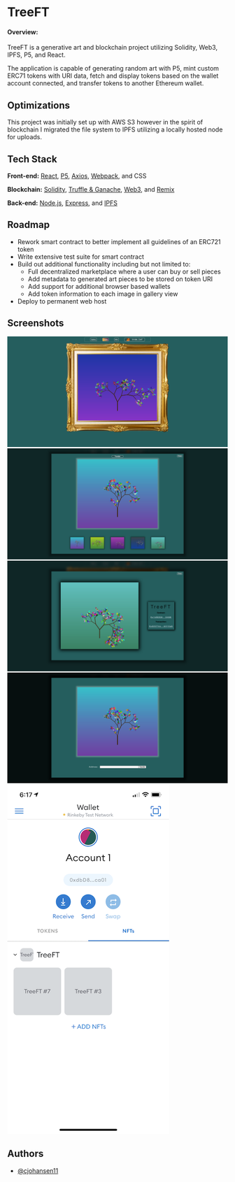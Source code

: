 # TreeFT

#### Overview:
TreeFT is a generative art and blockchain project utilizing Solidity, Web3, IPFS, P5, and React.

The application is capable of generating random art with P5, mint custom ERC71 tokens with URI data, fetch and display tokens based on the wallet account connected, and transfer tokens to another Ethereum wallet.

## Optimizations
This project was initially set up with AWS S3 however in the spirit of blockchain I migrated the file system to IPFS utilizing a locally hosted node for uploads.

## Tech Stack

**Front-end:** [React](https://www.reactjs.org), [P5](https://p5js.org/), [Axios](https://github.com/axios/axios), [Webpack](https://webpack.js.org/), and CSS

**Blockchain:** [Solidity](https://docs.soliditylang.org/), [Truffle & Ganache](https://www.trufflesuite.com/), [Web3](https://web3js.readthedocs.io/), and [Remix](https://remix.ethereum.org/)

**Back-end:** [Node.js](https://nodejs.org/), [Express](https://expressjs.com/), and [IPFS](https://ipfs.io/)

## Roadmap

- Rework smart contract to better implement all guidelines of an ERC721 token
- Write extensive test suite for smart contract
- Build out additional functionality including but not limited to:
  - Full decentralized marketplace where a user can buy or sell pieces
  - Add metadata to generated art pieces to be stored on token URI
  - Add support for additional browser based wallets
  - Add token information to each image in gallery view
- Deploy to permanent web host

## Screenshots

![App Screenshot](https://github.com/cjohansen11/TreeFT/blob/main/readme/homepage.png)
![App Screenshot](https://github.com/cjohansen11/TreeFT/blob/main/readme/gallery.png)
![App Screenshot](https://github.com/cjohansen11/TreeFT/blob/main/readme/mint-screen.png)
![App Screenshot](https://github.com/cjohansen11/TreeFT/blob/main/readme/transfer-screen.png)
![App Screenshot](https://github.com/cjohansen11/TreeFT/blob/main/readme/metamask_mobile.PNG)


## Authors

- [@cjohansen11](https://www.github.com/cjohansen11)

